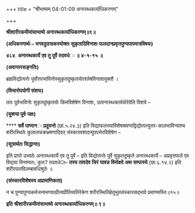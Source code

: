 +++
title = "श्रीभाष्यम् 04-01-09 अनारब्धकार्याधिकरणम्"

+++


**श्रीशारीरकमीमांसाभाष्ये** **अनारब्धकार्याधिकरणम्॥९॥**

**(अधिकरणार्थः – भगवदुपासकस्योक्तः सुकृतादिविनाशः फलदानप्रवृत्तपुण्यपापमात्रविषयः)**

**४८४**. **अनारब्धकार्ये** **एव** **तु** **पूर्वे** **तदवधे**ः **॥** **४**–**१**–**१५** **॥**

**(अवान्तरसङ्गतिः)**

ब्रह्मविद्योत्पत्तेः पूर्वोत्तरभाविनोस्सुकृतदुष्कृतयोरश्लेषविनाशावुक्तौ ।

**(विचारोपयोगी संशयः)**

ततः पूर्वभाविनोः सुकृतदुष्कृतयोः किमविशेषेण विनाशः, उतानारब्धकार्ययोरेवेति विशये –

**(युक्त्या पूर्वः पक्षः)**

**** **सर्वे** **पाप्मान**ः **प्रदूयन्ते** (छा.५.२४.३) इति विद्याफलस्याविशेषश्रवणाद्विद्योत्पत्युत्तर-कालभाविन्याश्च शरीरस्थितेः कुलालचक्रभ्रमणादिवत् संस्कारवशादप्युपपत्तेरविशेषेण –

**(सूत्रार्थतः सिद्धान्तः)**

इति प्राप्ते उच्यतेः अनारब्धकार्ये एव तु पूर्वे – इति विद्योत्पत्तेः पूर्वे सुकृतदुष्कृते अनारब्धकार्ये – अप्रवृत्तफले एव विद्यया विनश्यतः; कुतः? तदवधे**ः**– **तस्य** **तावदेव** **चिरं** **यावन्न** **विमोक्ष्ये** **अथ** **सम्पत्स्ये** (छा.६.१४.२) इति शरीरपातविलम्बावधिश्रुतेः ॥

**(संस्कारविशेषस्य अप्रामाणिकता)**

न च पुण्यापुण्यकर्मजन्यभगवत्प्रीत्यप्रीतिव्यतिरेकेण शरीरस्थितिहेतुभूतसंस्कारसद्भावे प्रमाणमस्ति॥१५॥

**इति** **श्रीशारीरकमीमांसाभाष्ये** **अनारब्धकार्याधिकरणम्॥** **९॥**


